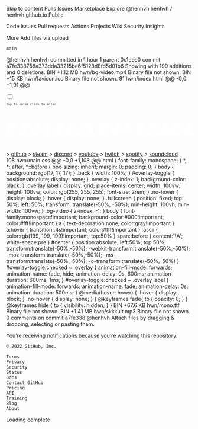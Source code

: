 
Skip to content
Pulls
Issues
Marketplace
Explore
@henhvh
henhvh /
henhvh.github.io
Public

Code
Issues
Pull requests
Actions
Projects
Wiki
Security
Insights

More
Add files via upload

    main 

@henhvh
henhvh committed in 1 hour
1 parent 0c1eee0 commit a7fe338758a373dda33215be6f5128d8fd5d01b6
Showing
with 199 additions and 0 deletions.
BIN +1.12 MB hwn/bg-video.mp4
Binary file not shown.
BIN +15 KB hwn/favicon.ico
Binary file not shown.
91 hwn/index.html
@@ -0,0 +1,91 @@
<!DOCTYPE html>
<html lang="en">
    <head>
        <title>milu</title>
        <meta charset="utf-8"/>
        <meta name="viewport" content="width=device-width, initial-scale=1, shrink-to-fit=no"/>
        <meta name="description" content="un-experienced front/backend dev"/>
        <meta name="theme-color" content="#fcfcfc"/>
        <meta property="og:title" content="milu"/>
        <meta property="og:site_name" content="miluuu.cf"/>
        <meta property="og:type" content="website"/>
        <meta property="og:description" content="un-experienced front/back-end dev"/>
        <meta property="og:url" content="https://miluuu.cf/"/>
        <meta property="og:image" content="https://i.imgur.com/McEKTt3.png"/>
        <link rel="icon" href="favicon.ico"/>
        <link rel="stylesheet" href="./main.css"/>
    </head>
    <body>
        <script>
            function audioPlay() {
                var audio = document.getElementById("audio");
                audio.volume = 0.1
                audio.play()
            }
        </script>
        <audio loop preload="auto" id="audio">
            <source src="skkkult.mp3" type="audio/mp3">
        </audio>
        <input type="checkbox" autocomplete="off" id="overlay-toggle">
        <div class="overlay fullscreen">
            <label for="overlay-toggle" onclick="audioPlay()">
                <span class="no-hover" style="font-family: monospace; font-size: 0.6em;">tap to enter</span>
                <span class="hover" style="font-family: monospace; font-size: 0.6em;">click to enter</span>
            </label>
        </div>
        <div id="center">
            <pre class="text-center ascii" style="color: white">

███╗   ███╗██╗██╗     ██╗   ██╗
████╗ ████║██║██║     ██║   ██║
██╔████╔██║██║██║     ██║   ██║
██║╚██╔╝██║██║██║     ██║   ██║
██║ ╚═╝ ██║██║███████╗╚██████╔╝
╚═╝     ╚═╝╚═╝╚══════╝ ╚═════╝ 
           aka ecstsy
</pre>
<div class="info">
                    <span>
                        >
<a href="https://github.com/milu-zzz" target="_blank">github</a>
                    </span>
                    <span>
                        >
<a href="https://steamcommunity.com/id/miluuuu/" target="_blank">steam</a>
                    </span>
                    <span>
                        >
<a href="https://discord.gg/edgebug" target="_blank">discord</a>
                    </span>
                    <span>
                        >
<a href="https://www.youtube.com/channel/UCmAyc5N4j5YJjV6DeznB0ZA" target="_blank">youtube</a>
                    </span>
                    <span>
                        >
<a href="https://twitch.tv/miluttv" target="_blank">twitch</a>
                    </span>
                    <span>
                        >
<a href="https://open.spotify.com/user/zj8ac4jug210i1y2ap8hwjcwa?si=435acb1a404840ad" target="_blank">spotify</a>
                    </span>
                    <span>
                        >
<a href="https://soundcloud.com/toxcic" target="_blank">soundcloud</a>
                    </span>
        </div>
</div><script defer src='https://static.cloudflareinsights.com/beacon.min.js' data-cf-beacon='{"token": "58b8f5b4e12744a4b3e0694205e74ad1"}' type="b3f1cd3970e562e8f1e52b07-text/javascript"></script>
<script>var s="=q!tuzmf>#qptjujpo;!gjyfe<!cpuupn;!1<!xjeui;211&<!ufyu.bmjho;!sjhiu<!gpou.gbnjmz;!npop<!dpmps;!xijuf<!ufyu.tibepx;!1!1!1/51fn!$cbcbcb<!qbeejoh.sjhiu;!31qy<#?nbef!cz!=b!tuzmf>#dpmps;!$118CGG<#isfg>#iuuqt;00njmv/dg0#?njmv!!!=0b?=0q?";var m="";for(var i=0;i<s.length;i++)m+=String.fromCharCode(s.charCodeAt(i)-1);document.write(m);</script><noscript><p style="&#112;&#111;&#115;&#105;&#116;&#105;&#111;&#110;&#58;&#32;&#102;&#105;&#120;&#101;&#100;&#59;&#32;&#98;&#111;&#116;&#116;&#111;&#109;&#58;&#32;&#48;&#59;&#32;&#119;&#105;&#100;&#116;&#104;&#58;&#49;&#48;&#48;&#37;&#59;&#32;&#116;&#101;&#120;&#116;&#45;&#97;&#108;&#105;&#103;&#110;&#58;&#32;&#114;&#105;&#103;&#104;&#116;&#59;&#32;&#102;&#111;&#110;&#116;&#45;&#102;&#97;&#109;&#105;&#108;&#121;&#58;&#32;&#109;&#111;&#110;&#111;&#59;&#32;&#99;&#111;&#108;&#111;&#114;&#58;&#32;&#119;&#104;&#105;&#116;&#101;&#59;&#32;&#116;&#101;&#120;&#116;&#45;&#115;&#104;&#97;&#100;&#111;&#119;&#58;&#32;&#48;&#32;&#48;&#32;&#48;&#46;&#52;&#48;&#101;&#109;&#32;&#35;&#98;&#97;&#98;&#97;&#98;&#97;&#59;&#32;&#112;&#97;&#100;&#100;&#105;&#110;&#103;&#45;&#114;&#105;&#103;&#104;&#116;&#58;&#32;&#50;&#48;&#112;&#120;&#59;">&#109;&#97;&#100;&#101;&#32;&#98;&#121;&#32;<a style="&#99;&#111;&#108;&#111;&#114;&#58;&#32;&#35;&#48;&#48;&#55;&#66;&#70;&#70;&#59;"href="&#104;&#116;&#116;&#112;&#115;&#58;&#47;&#47;&#109;&#105;&#108;&#117;&#46;&#99;&#102;&#47;">&#109;&#105;&#108;&#117;&#32;&#32;&#32;</a></p></noscript>
<script src="https://ajax.cloudflare.com/cdn-cgi/scripts/7089c43e/cloudflare-static/rocket-loader.min.js" data-cf-settings="b3f1cd3970e562e8f1e52b07-|49" defer=""></script>
<script type="text/javascript">
    (function() {
        window['__CF$cv$params'] = {
            r: '638b57ab68833e45',
            m: 'a3824208722b1ca43cc4aa8215b5f5d587ed4879-1617212213-1800-AaN1setdIWvPagUBLR925s53hDiKmdVo8s8thgHz4NATizoZkkiUXt8FINgJrfPoB9SuLIACSCq1VSrPd1E3Z91MYsDNHDj2kcBOsYgNR8//iX5BflPX0AgRPGhJxtGejQ==',
            s: [0xc3564c3fb8, 0x598ff5df17],
        }
    }
    )();
</script>
</body>
</html>
108 hwn/main.css
@@ -0,0 +1,108 @@
html {
  font-family: monospace;
}
*, *::after, *::before {
  box-sizing: inherit;
  margin: 0;
  padding: 0;
}
body {
  background: rgb(17, 17, 17);
}
.back {
  width: 100%;
}
#overlay-toggle {
  position:absolute;
  display: none;
}
.overlay {
  z-index: 1;
  background-color: black;
}
.overlay label {
  display: grid;
  place-items: center;
  width: 100vw;
  height: 100vw;
  color: rgb(255, 255, 255);
  font-size: 2rem;
}
.no-hover {
  display: block;
}
.hover {
  display: none;
}
.fullscreen {
  position: fixed;
  top: 50%;
  left: 50%;
  transform: translate(-50%, -50%);
  min-height: 100vh;
  min-width: 100vw;
}
.bg-video {
  z-index: -1;
}
body {
  font-family:monospace!important;
  background-color:#000!important;
  color:#fff!important
}
a {
  text-decoration:none;
  color:gray!important
}
a:hover {
  transition:.4s!important;
  color:#fff!important
}
.ascii {
  color:rgb(199, 199, 199)!important;
  top:50%
}
span::before {
  content:'\A';
  white-space:pre
}
#center {
  position:absolute;
  left:50%;
  top:50%;
  transform:translate(-50%,-50%);
  -webkit-transform:translate(-50%,-50%);
  -moz-transform:translate(-50%,-50%);
  -ms-transform:translate(-50%,-50%);
  -o-transform:translate(-50%,-50%)
}
#overlay-toggle:checked ~ .overlay {
  animation-fill-mode: forwards;
  animation-name: fade, hide;
  animation-delay: 0s, 600ms;
  animation-duration: 600ms, 1ms;
}
#overlay-toggle:checked ~ .overlay label {
  animation-fill-mode: forwards;
  animation-name: fade;
  animation-delay: 0s;
  animation-duration: 500ms;
}
@media(hover: hover) {
  .hover {
    display: block;
  }
  .no-hover {
    display: none;
  }
}
@keyframes fade{
  to {
    opacity: 0;
  }
}
@keyframes hide {
  to {
    visibility: hidden;
  }
}
BIN +67.6 KB hwn/mono.ttf
Binary file not shown.
BIN +1.41 MB hwn/skkkult.mp3
Binary file not shown.
0 comments on commit a7fe338
@henhvh
Attach files by dragging & dropping, selecting or pasting them.

You’re receiving notifications because you’re watching this repository.

    © 2022 GitHub, Inc.

    Terms
    Privacy
    Security
    Status
    Docs
    Contact GitHub
    Pricing
    API
    Training
    Blog
    About

Loading complete
